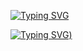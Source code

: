 [![Typing SVG](https://readme-typing-svg.demolab.com?font=Press+Start+2P&duration=2000&pause=500&color=F70000&background=FF000000&random=true&width=435&lines=Don't+share+this;Secret+Hacking+tools;DDoS+And+RATs)](https://git.io/typing-svg)


[![Typing SVG](https://readme-typing-svg.demolab.com?font=Press+Start+2P&pause=1000&color=F70000&background=FF000000&repeat=false&random=true&width=435&lines=Visit+My+webpage+%3A))](https://git.io/typing-svg)

